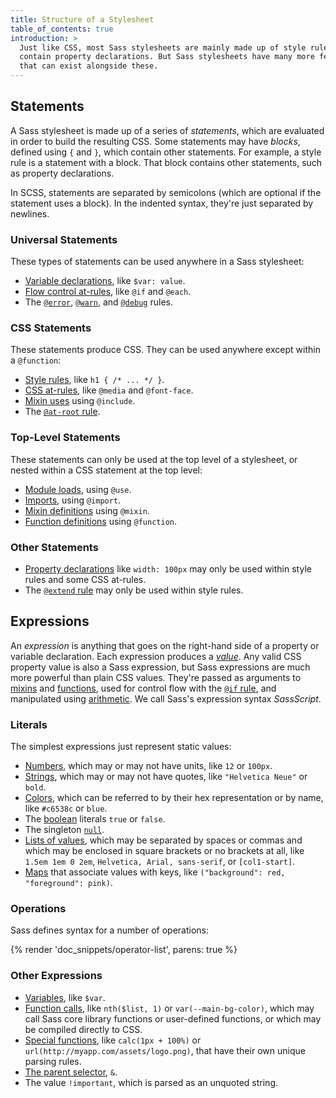 ```yaml
---
title: Structure of a Stylesheet
table_of_contents: true
introduction: >
  Just like CSS, most Sass stylesheets are mainly made up of style rules that
  contain property declarations. But Sass stylesheets have many more features
  that can exist alongside these.
---
```


## Statements

A Sass stylesheet is made up of a series of _statements_, which are evaluated in
order to build the resulting CSS. Some statements may have _blocks_, defined
using `{` and `}`, which contain other statements. For example, a style rule is
a statement with a block. That block contains other statements, such as property
declarations.

In SCSS, statements are separated by semicolons (which are optional if the
statement uses a block). In the indented syntax, they're just separated by
newlines.

### Universal Statements

These types of statements can be used anywhere in a Sass stylesheet:

- [Variable declarations](/documentation/variables), like `$var: value`.
- [Flow control at-rules](/documentation/at-rules/control), like `@if` and
  `@each`.
- The [`@error`](/documentation/at-rules/error),
  [`@warn`](/documentation/at-rules/warn), and
  [`@debug`](/documentation/at-rules/debug) rules.

### CSS Statements

These statements produce CSS. They can be used anywhere except within a
`@function`:

- [Style rules](/documentation/style-rules), like `h1 { /* ... */ }`.
- [CSS at-rules](/documentation/at-rules/css), like `@media` and `@font-face`.
- [Mixin uses](/documentation/at-rules/mixin) using `@include`.
- The [`@at-root` rule](/documentation/at-rules/at-root).

### Top-Level Statements

These statements can only be used at the top level of a stylesheet, or nested
within a CSS statement at the top level:

- [Module loads](/documentation/at-rules/use), using `@use`.
- [Imports](/documentation/at-rules/import), using `@import`.
- [Mixin definitions](/documentation/at-rules/mixin) using `@mixin`.
- [Function definitions](/documentation/at-rules/function) using `@function`.

### Other Statements

- [Property declarations](/documentation/style-rules/declarations) like `width:
100px` may only be used within style rules and some CSS at-rules.
- The [`@extend` rule](/documentation/at-rules/extend) may only be used within
  style rules.

## Expressions

An _expression_ is anything that goes on the right-hand side of a property or
variable declaration. Each expression produces a _[value][]_. Any valid CSS
property value is also a Sass expression, but Sass expressions are much more
powerful than plain CSS values. They're passed as arguments to [mixins][] and
[functions][], used for control flow with the [`@if` rule][], and manipulated
using [arithmetic][]. We call Sass's expression syntax _SassScript_.

[value]: /documentation/values
[mixins]: /documentation/at-rules/mixin
[functions]: /documentation/at-rules/function
[`@if` rule]: /documentation/at-rules/control/if
[arithmetic]: /documentation/operators/numeric

### Literals

The simplest expressions just represent static values:

- [Numbers](/documentation/values/numbers), which may or may not have units,
  like `12` or `100px`.
- [Strings](/documentation/values/strings), which may or may not have quotes,
  like `"Helvetica Neue"` or `bold`.
- [Colors](/documentation/values/colors), which can be referred to by their hex
  representation or by name, like `#c6538c` or `blue`.
- The [boolean](/documentation/values/booleans) literals `true` or `false`.
- The singleton [`null`](/documentation/values/null).
- [Lists of values](/documentation/values/lists), which may be separated by
  spaces or commas and which may be enclosed in square brackets or no brackets
  at all, like `1.5em 1em 0 2em`, `Helvetica, Arial, sans-serif`, or
  `[col1-start]`.
- [Maps](/documentation/values/maps) that associate values with keys, like
  `("background": red, "foreground": pink)`.

### Operations

Sass defines syntax for a number of operations:

{% render 'doc_snippets/operator-list', parens: true %}

### Other Expressions

- [Variables](/documentation/variables), like `$var`.
- [Function calls](/documentation/at-rules/function), like `nth($list, 1)` or
  `var(--main-bg-color)`, which may call Sass core library functions or
  user-defined functions, or which may be compiled directly to CSS.
- [Special functions](/documentation/syntax/special-functions), like
  `calc(1px + 100%)` or `url(http://myapp.com/assets/logo.png)`, that have their
  own unique parsing rules.
- [The parent selector](/documentation/style-rules/parent-selector), `&`.
- The value `!important`, which is parsed as an unquoted string.
